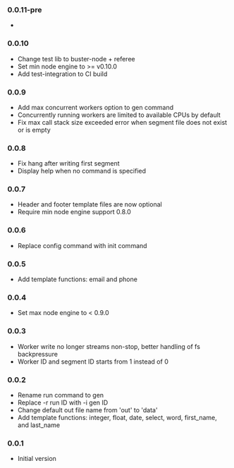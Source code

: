 ### 0.0.11-pre
*

### 0.0.10
* Change test lib to buster-node + referee
* Set min node engine to >= v0.10.0
* Add test-integration to CI build

### 0.0.9
* Add max concurrent workers option to gen command
* Concurrently running workers are limited to available CPUs by default
* Fix max call stack size exceeded error when segment file does not exist or is empty

### 0.0.8
* Fix hang after writing first segment
* Display help when no command is specified

### 0.0.7
* Header and footer template files are now optional
* Require min node engine support 0.8.0

### 0.0.6
* Replace config command with init command

### 0.0.5
* Add template functions: email and phone

### 0.0.4
* Set max node engine to < 0.9.0

### 0.0.3
* Worker write no longer streams non-stop, better handling of fs backpressure
* Worker ID and segment ID starts from 1 instead of 0

### 0.0.2
* Rename run command to gen
* Replace -r run ID with -i gen ID
* Change default out file name from 'out' to 'data'
* Add template functions: integer, float, date, select, word, first_name, and last_name

### 0.0.1
* Initial version 
